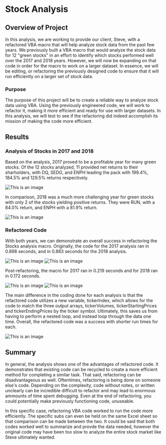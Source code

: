 # Stock Analysis

## Overview of Project

In this analysis, we are working to provide our client, Steve, with a refactored VBA macro that will help analyze stock data from the past few years.
We previously built a VBA macro that would analyze the stock data for 12 "green stocks" in an effort to identify which stocks performed well over the
2017 and 2018 years. However, we will now be expanding on that code in order for the macro to work on a larger dataset. In essence, we will be editing,
or refactoring the previously designed code to ensure that it will run efficiently on a larger set of stock data.

### Purpose

The purpose of this project will be to create a reliable way to analyze stock data using VBA. Using the previously engineered code, we will work to
refactor it, making it more efficient and ready for use with larger datasets. In this analysis, we will test to see if the refactoring did indeed
accomplish its mission of making the code more efficient. 

## Results

### Analysis of Stocks in 2017 and 2018

Based on the analysis, 2017 proved to be a profitable year for many green stocks. Of the 12 stocks analyzed, 11 provided net returns to their
sharholders, with DQ, SEDG, and ENPH leading the pack with 199.4%, 184.5% and 129.5% returns respectively. 

![This is an image](/jstawarz/stock-analysis/blob/main/Resources/AllStocks_2017.PNG)

In comparison, 2018 was a much more challenging year for green stocks with only 2 of the stocks yielding positive returns. They were RUN,
with a 84.0% return, and ENPH with a 81.9% return.

![This is an image](/jstawarz/stock-analysis/blob/main/Resources/AllStocks_2018.PNG)

### Refactored Code

With both years, we can demonstrate an overall success in refactoring the Stocks analysis macro. Originally, the code for the 2017 analysis ran
in 0.898 seconds, and in 0.883 seconds for the 2018 analysis. 

![This is an image](/jstawarz/stock-analysis/blob/main/Resources/Original_2017.PNG)
![This is an image](/jstawarz/stock-analysis/blob/main/Resources/Original_2018.PNG)

Post-refactoring, the macro for 2017 ran in 0.219 seconds and for 2018 ran in 0.172 seconds.

![This is an image](/jstawarz/stock-analysis/blob/main/Resources/VBA_Challenge_2017.PNG)
![This is an image](/jstawarz/stock-analysis/blob/main/Resources/VBA_Challenge_2018.PNG)


The main difference in the coding done for each analysis is that the refactored code utilizes a new variable, tickerIndex, which allows for
the code to match the three output arrays, tickerVolumes, tickerStartingPrices and tickerEndingPrices by the ticker symbol. Ultimately,
this saves us from having to perform a nested loop, and instead loop through the data one time. Overall, the refactored code was a success
with shorter run times for each.

![This is an image](/jstawarz/stock-analysis/blob/main/Resources/Refactored_Code.PNG)

## Summary

In general, the analysis shows one of the advantages of refactored code. It demonstrates that existing code can be recycled to create a more
efficient method for completing a similar task. That said, refactoring can be disadvantageous as well. Oftentimes, refactoring is being 
done on someone else's code. Depending on the complexity, code without notes, or written unclearly can be incredible difficult to refactor 
and may lead to enormous ammounts of time spent debugging. Even at the end of refactoring, you could potentially make previously functioning code,
unuseable. 

In this specific case, refactoring VBA code worked to run the code more efficiently. The specific subs can even be held on the same Excel sheet
so that comparison can be made between the two. It could be said that both codes worked well to summarize and provde the data needed, however
the original code may have been too slow to analyze the entire stock market like Steve ultimately wanted. 
